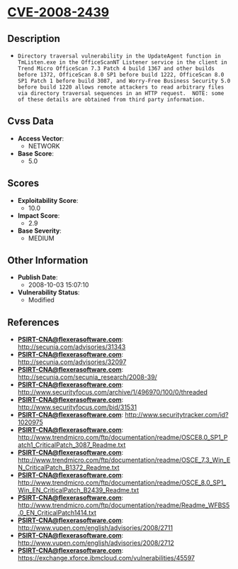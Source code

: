 
# [CVE-2008-2439](http://secunia.com/advisories/31343)

## Description

- `Directory traversal vulnerability in the UpdateAgent function in TmListen.exe in the OfficeScanNT Listener service in the client in Trend Micro OfficeScan 7.3 Patch 4 build 1367 and other builds before 1372, OfficeScan 8.0 SP1 before build 1222, OfficeScan 8.0 SP1 Patch 1 before build 3087, and Worry-Free Business Security 5.0 before build 1220 allows remote attackers to read arbitrary files via directory traversal sequences in an HTTP request.  NOTE: some of these details are obtained from third party information.`

## Cvss Data

- **Access Vector**:
  - NETWORK
- **Base Score**:
  - 5.0

## Scores

- **Exploitability Score**:
  - 10.0
- **Impact Score**:
  - 2.9
- **Base Severity**:
  - MEDIUM

## Other Information

- **Publish Date**:
  - 2008-10-03 15:07:10
- **Vulnerability Status**:
  - Modified

## References

- **PSIRT-CNA@flexerasoftware.com**: http://secunia.com/advisories/31343
- **PSIRT-CNA@flexerasoftware.com**: http://secunia.com/advisories/32097
- **PSIRT-CNA@flexerasoftware.com**: http://secunia.com/secunia_research/2008-39/
- **PSIRT-CNA@flexerasoftware.com**: http://www.securityfocus.com/archive/1/496970/100/0/threaded
- **PSIRT-CNA@flexerasoftware.com**: http://www.securityfocus.com/bid/31531
- **PSIRT-CNA@flexerasoftware.com**: http://www.securitytracker.com/id?1020975
- **PSIRT-CNA@flexerasoftware.com**: http://www.trendmicro.com/ftp/documentation/readme/OSCE8.0_SP1_Patch1_CriticalPatch_3087_Readme.txt
- **PSIRT-CNA@flexerasoftware.com**: http://www.trendmicro.com/ftp/documentation/readme/OSCE_7.3_Win_EN_CriticalPatch_B1372_Readme.txt
- **PSIRT-CNA@flexerasoftware.com**: http://www.trendmicro.com/ftp/documentation/readme/OSCE_8.0_SP1_Win_EN_CriticalPatch_B2439_Readme.txt
- **PSIRT-CNA@flexerasoftware.com**: http://www.trendmicro.com/ftp/documentation/readme/Readme_WFBS5.0_EN_CriticalPatch1414.txt
- **PSIRT-CNA@flexerasoftware.com**: http://www.vupen.com/english/advisories/2008/2711
- **PSIRT-CNA@flexerasoftware.com**: http://www.vupen.com/english/advisories/2008/2712
- **PSIRT-CNA@flexerasoftware.com**: https://exchange.xforce.ibmcloud.com/vulnerabilities/45597
